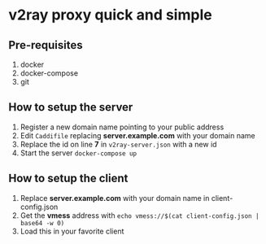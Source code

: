 # v2ray proxy quick and simple 

## Pre-requisites
1. docker
2. docker-compose
3. git

## How to setup the server

1. Register a new domain name pointing to your public address
2. Edit `Caddifile` replacing **server.example.com** with your domain name
3. Replace the id on line **7** in `v2ray-server.json` with a new id
4. Start the server `docker-compose up`

## How to setup the client

1. Replace **server.example.com** with your domain name in client-config.json
2. Get the **vmess** address with `echo vmess://$(cat client-config.json | base64 -w 0)`
3. Load this in your favorite client